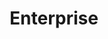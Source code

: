 ---
order: 2
title: "Enterprise"
description: "The terms, conditions & guidelines for using our services. Read the Terms of Service for more details."
features:   [{ title: "feature1", included: true },
            { title: "feature2",  included: true },
            {  title: "feature3", included: true }, 
            {  title: "feature4", included: false}]
monthly_price_usd: 24.99
monthly_price_gbp: 19.99
createdAt: "Mar 23, 2023"
LastEdit: "Mar 23, 2023"
---